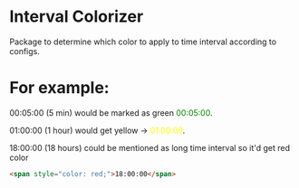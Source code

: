 # Interval Colorizer
Package to determine which color to apply to time interval according to configs.

# For example:
00:05:00 (5 min) would be marked as green <span style="color: green;">00:05:00</span>.

01:00:00 (1 hour) would get yellow -> <span style="color: yellow;">01:00:00</span>.

18:00:00 (18 hours) could be mentioned as long time interval so it'd get red color
```HTML
<span style="color: red;">18:00:00</span>
```
